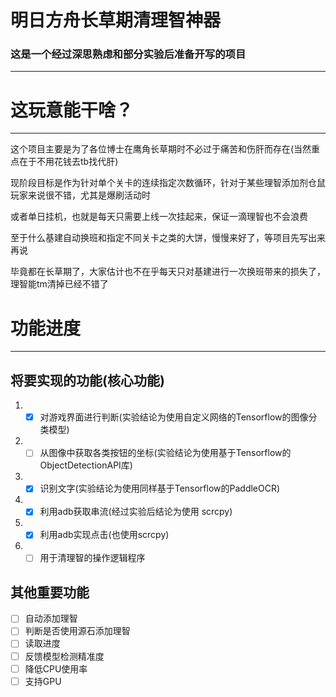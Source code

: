 # 明日方舟长草期清理智神器

### 这是一个经过深思熟虑和部分实验后准备开写的项目
 
---

# 这玩意能干啥？

---

这个项目主要是为了各位博士在鹰角长草期时不必过于痛苦和伤肝而存在(当然重点在于不用花钱去tb找代肝)

现阶段目标是作为针对单个关卡的连续指定次数循环，针对于某些理智添加剂仓鼠玩家来说很不错，尤其是爆刷活动时

或者单日挂机，也就是每天只需要上线一次挂起来，保证一滴理智也不会浪费

至于什么基建自动换班和指定不同关卡之类的大饼，慢慢来好了，等项目先写出来再说

毕竟都在长草期了，大家估计也不在乎每天只对基建进行一次换班带来的损失了，理智能tm清掉已经不错了

# 功能进度

---

## 将要实现的功能(核心功能)

1. - [X] 对游戏界面进行判断(实验结论为使用自定义网络的Tensorflow的图像分类模型)

2. - [ ] 从图像中获取各类按钮的坐标(实验结论为使用基于Tensorflow的ObjectDetectionAPI库)

3. - [X] 识别文字(实验结论为使用同样基于Tensorflow的PaddleOCR)

4. - [X] 利用adb获取串流(经过实验后结论为使用 scrcpy)

5. - [X] 利用adb实现点击(也使用scrcpy)

6. - [ ] 用于清理智的操作逻辑程序

## 其他重要功能

- [ ] 自动添加理智
- [ ] 判断是否使用源石添加理智
- [ ] 读取进度
- [ ] 反馈模型检测精准度
- [ ] 降低CPU使用率
- [ ] 支持GPU